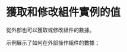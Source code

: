 # 獲取和修改組件實例的值

從外部也可以獲取或修改組件的數據。

示例展示了如何在外部操作組件的數據；

<a href="../../publics/examples/render-text/demo2.html" preview main demo></a>
<a href="../../publics/examples/render-text/text-demo.html" demo></a>

